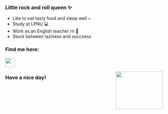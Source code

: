 ### Little rock and roll queen ✨

<!--
**msobolevska/msobolevska** is a ✨ _special_ ✨ repository because its `README.md` (this file) appears on your GitHub profile.-->
- Like to eat tasty food and sleep well ~ 
- Study at LPNU 💻 
- Work as an English teacher rn 📝 
- Stuck between laziness and succsess

### Find me here:
<p align="left">
<a href="https://www.instagram.com/sobolevska.m" target="blank"><img align="center" src="https://user-images.githubusercontent.com/102872572/161640519-35219033-a4e9-4913-ab87-5e896ed5da4a.png" alt="" height="30" /></a>

  <img align="right" width="150" height="120" src="https://user-images.githubusercontent.com/102872572/161638775-afc8a60e-9059-4f68-9e85-d1cf9bdc7f74.gif"></a>
### Have a nice day!

